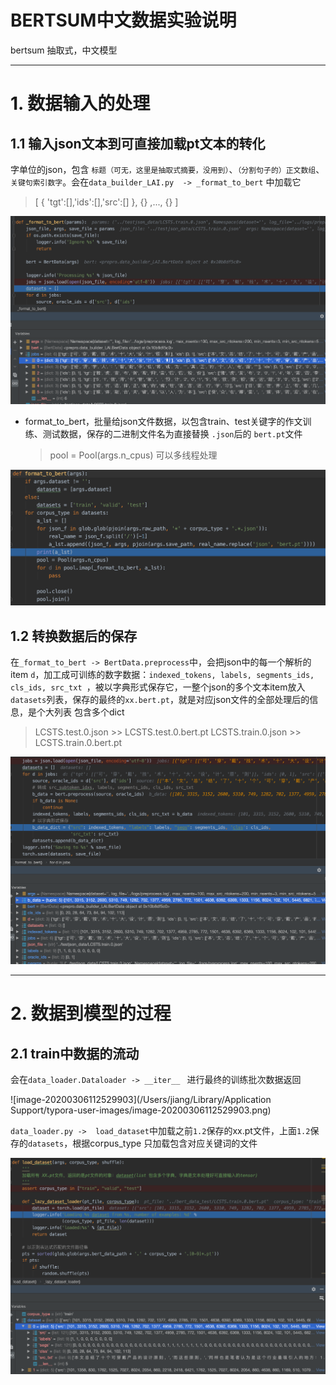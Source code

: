 # BERTSUM中文数据实验说明

bertsum 抽取式，中文模型

---



# 1. 数据输入的处理

## 1.1 输入json文本到可直接加载pt文本的转化

字单位的json，包含 `标题（可无，这里是抽取式摘要，没用到）`、`（分割句子的）正文数组`、`关键句索引数字`。会在`data_builder_LAI.py  -> _format_to_bert` 中加载它

> [ {  'tgt':[],'ids':[],'src':[] },  {}  ,...,  {}  ]

![](imgs/image-20200306105627330.png)

- format_to_bert，批量给json文件数据，以包含train、test关键字的作文训练、测试数据，保存的二进制文件名为直接替换 `.json`后的 `bert.pt`文件

  > pool = Pool(args.n_cpus) 可以多线程处理

![](imgs/image-20200306104915590.png)



## 1.2 转换数据后的保存

在`_format_to_bert -> BertData.preprocess`中，会把json中的每一个解析的item  `d`，加工成可训练的数字数据：`indexed_tokens, labels, segments_ids, cls_ids, src_txt `，被以字典形式保存它，一整个json的多个文本item放入`datasets`列表，保存的最终的`xx.bert.pt`，就是对应json文件的全部处理后的信息，是个大列表 包含多个dict

>LCSTS.test.0.json  >>  LCSTS.test.0.bert.pt
>LCSTS.train.0.json >> LCSTS.train.0.bert.pt

![](imgs/image-20200306110357920.png)



---



# 2. 数据到模型的过程

## 2.1 train中数据的流动

会在`data_loader.Dataloader -> __iter__ ` 进行最终的训练批次数据返回

![image-20200306112529903](/Users/jiang/Library/Application Support/typora-user-images/image-20200306112529903.png)



`data_loader.py ->  load_dataset`中加载之前`1.2`保存的xx.pt文件，上面`1.2`保存的`datasets`，根据corpus_type 只加载包含对应关键词的文件

![](imgs/image-20200306112419882.png)

